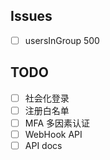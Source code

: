 ## Issues
+ [ ] usersInGroup 500

## TODO
+ [ ] 社会化登录
+ [ ] 注册白名单
+ [ ] MFA 多因素认证
+ [ ] WebHook API
+ [ ] API docs
